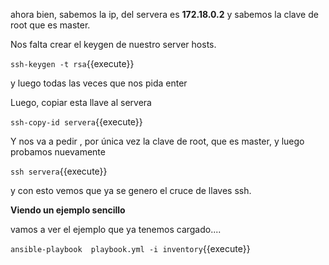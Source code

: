 ahora bien, sabemos la ip, del servera es  **172.18.0.2** y sabemos la clave de root que es master.

Nos falta crear el keygen de nuestro server hosts.

`ssh-keygen -t rsa`{{execute}}

y luego  todas las veces que nos pida enter

Luego, copiar esta llave al servera

`ssh-copy-id servera`{{execute}}

Y nos va a pedir , por única vez la clave de root, que es master, y luego probamos nuevamente

`ssh servera`{{execute}}

y con esto vemos que ya se genero el cruce de llaves ssh. 

**Viendo un ejemplo sencillo**

vamos a ver el ejemplo que ya tenemos cargado....

`ansible-playbook  playbook.yml -i inventory`{{execute}}



